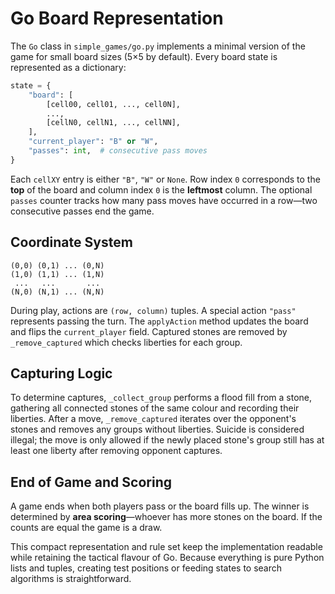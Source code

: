 # Go Board Representation

The `Go` class in `simple_games/go.py` implements a minimal version of the game for small board sizes (5×5 by default).  Every board state is represented as a dictionary:

```python
state = {
    "board": [
        [cell00, cell01, ..., cell0N],
        ...,
        [cellN0, cellN1, ..., cellNN],
    ],
    "current_player": "B" or "W",
    "passes": int,  # consecutive pass moves
}
```

Each `cellXY` entry is either `"B"`, `"W"` or `None`.  Row index `0` corresponds to the **top** of the board and column index `0` is the **leftmost** column.  The optional `passes` counter tracks how many pass moves have occurred in a row—two consecutive passes end the game.

## Coordinate System

```
(0,0) (0,1) ... (0,N)
(1,0) (1,1) ... (1,N)
 ...   ...       ...
(N,0) (N,1) ... (N,N)
```

During play, actions are `(row, column)` tuples.  A special action `"pass"` represents passing the turn.  The `applyAction` method updates the board and flips the `current_player` field.  Captured stones are removed by `_remove_captured` which checks liberties for each group.

## Capturing Logic

To determine captures, `_collect_group` performs a flood fill from a stone, gathering all connected stones of the same colour and recording their liberties.  After a move, `_remove_captured` iterates over the opponent's stones and removes any groups without liberties.  Suicide is considered illegal; the move is only allowed if the newly placed stone's group still has at least one liberty after removing opponent captures.

## End of Game and Scoring

A game ends when both players pass or the board fills up.  The winner is determined by **area scoring**—whoever has more stones on the board.  If the counts are equal the game is a draw.

This compact representation and rule set keep the implementation readable while retaining the tactical flavour of Go.  Because everything is pure Python lists and tuples, creating test positions or feeding states to search algorithms is straightforward.
